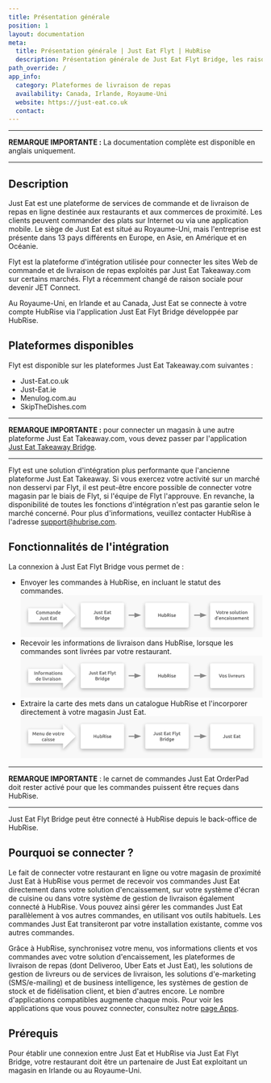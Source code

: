 ```yaml
---
title: Présentation générale
position: 1
layout: documentation
meta:
  title: Présentation générale | Just Eat Flyt | HubRise
  description: Présentation générale de Just Eat Flyt Bridge, les raisons de connecter Just Eat à HubRise et fonctionnalités de l'intégration avec HubRise.
path_override: /
app_info:
  category: Plateformes de livraison de repas
  availability: Canada, Irlande, Royaume-Uni
  website: https://just-eat.co.uk
  contact:
---
```


---

**REMARQUE IMPORTANTE :** La documentation complète est disponible <Link to="/apps/just-eat-flyt" addLocalePrefix={false}>en anglais uniquement</Link>.

---

## Description

Just Eat est une plateforme de services de commande et de livraison de repas en ligne destinée aux restaurants et aux commerces de proximité. Les clients peuvent commander des plats sur Internet ou via une application mobile. Le siège de Just Eat est situé au Royaume-Uni, mais l'entreprise est présente dans 13 pays différents en Europe, en Asie, en Amérique et en Océanie.

Flyt est la plateforme d'intégration utilisée pour connecter les sites Web de commande et de livraison de repas exploités par Just Eat Takeaway.com sur certains marchés. Flyt a récemment changé de raison sociale pour devenir JET Connect.

Au Royaume-Uni, en Irlande et au Canada, Just Eat se connecte à votre compte HubRise via l'application Just Eat Flyt Bridge développée par HubRise.

## Plateformes disponibles

Flyt est disponible sur les plateformes Just Eat Takeaway.com suivantes :

- Just-Eat.co.uk
- Just-Eat.ie
- Menulog.com.au
- SkipTheDishes.com

---

**REMARQUE IMPORTANTE :** pour connecter un magasin à une autre plateforme Just Eat Takeaway.com, vous devez passer par l'application [Just Eat Takeaway Bridge](/apps/just-eat-takeaway/).

---

Flyt est une solution d'intégration plus performante que l'ancienne plateforme Just Eat Takeaway. Si vous exercez votre activité sur un marché non desservi par Flyt, il est peut-être encore possible de connecter votre magasin par le biais de Flyt, si l'équipe de Flyt l'approuve. En revanche, la disponibilité de toutes les fonctions d'intégration n'est pas garantie selon le marché concerné. Pour plus d'informations, veuillez contacter HubRise à l'adresse [support@hubrise.com](mailto:support@hubrise.com).

## Fonctionnalités de l'intégration

La connexion à Just Eat Flyt Bridge vous permet de :

- Envoyer les commandes à HubRise, en incluant le statut des commandes. ![Schéma du flux de connexion entre Just Eat, Just Eat Flyt Bridge et HubRise pour la réception de commandes](../images/000-fr-2x-just-eat-connection-diagram.png)
- Recevoir les informations de livraison dans HubRise, lorsque les commandes sont livrées par votre restaurant. ![Schéma du flux de connexion entre Just Eat, Just Eat Flyt Bridge et HubRise pour la gestion des informations de livraison](../images/009-fr-2x-just-eat-delivery-fleet-diagram.png)
- Extraire la carte des mets dans un catalogue HubRise et l'incorporer directement à votre magasin Just Eat. ![Schéma du flux de connexion entre Just Eat, Just Eat Flyt Bridge et HubRise pour l'extraction du menu](../images/010-fr-2x-just-eat-menu-push-diagram.png)

---

**REMARQUE IMPORTANTE** : le carnet de commandes Just Eat OrderPad doit rester activé pour que les commandes puissent être reçues dans HubRise.

---

Just Eat Flyt Bridge peut être connecté à HubRise depuis le back-office de HubRise.

## Pourquoi se connecter ?

Le fait de connecter votre restaurant en ligne ou votre magasin de proximité Just Eat à HubRise vous permet de recevoir vos commandes Just Eat directement dans votre solution d'encaissement, sur votre système d'écran de cuisine ou dans votre système de gestion de livraison également connecté à HubRise. Vous pouvez ainsi gérer les commandes Just Eat parallèlement à vos autres commandes, en utilisant vos outils habituels. Les commandes Just Eat transiteront par votre installation existante, comme vos autres commandes.

Grâce à HubRise, synchronisez votre menu, vos informations clients et vos commandes avec votre solution d'encaissement, les plateformes de livraison de repas (dont Deliveroo, Uber Eats et Just Eat), les solutions de gestion de livreurs ou de services de livraison, les solutions d'e-marketing (SMS/e-mailing) et de business intelligence, les systèmes de gestion de stock et de fidélisation client, et bien d'autres encore. Le nombre d'applications compatibles augmente chaque mois. Pour voir les applications que vous pouvez connecter, consultez notre [page Apps](/apps).

## Prérequis

Pour établir une connexion entre Just Eat et HubRise via Just Eat Flyt Bridge, votre restaurant doit être un partenaire de Just Eat exploitant un magasin en Irlande ou au Royaume-Uni.
